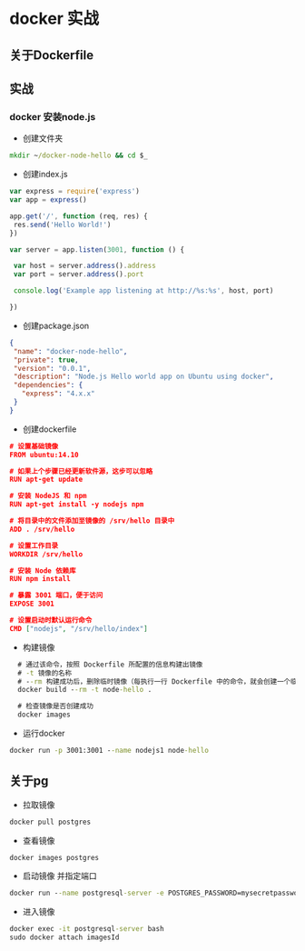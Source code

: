 # docker 实战

## 关于Dockerfile

## 实战

### docker 安装node.js
* 创建文件夹
```cmd
mkdir ~/docker-node-hello && cd $_
```

* 创建index.js
```js
var express = require('express')
var app = express()

app.get('/', function (req, res) {
 res.send('Hello World!')
})

var server = app.listen(3001, function () {

 var host = server.address().address
 var port = server.address().port

 console.log('Example app listening at http://%s:%s', host, port)

})
```

* 创建package.json
```json
{
 "name": "docker-node-hello",
 "private": true,
 "version": "0.0.1",
 "description": "Node.js Hello world app on Ubuntu using docker",
 "dependencies": {
   "express": "4.x.x"
 }
}
```

* 创建dockerfile
```json
# 设置基础镜像
FROM ubuntu:14.10

# 如果上个步骤已经更新软件源，这步可以忽略
RUN apt-get update

# 安装 NodeJS 和 npm
RUN apt-get install -y nodejs npm

# 将目录中的文件添加至镜像的 /srv/hello 目录中
ADD . /srv/hello

# 设置工作目录
WORKDIR /srv/hello

# 安装 Node 依赖库
RUN npm install

# 暴露 3001 端口，便于访问
EXPOSE 3001

# 设置启动时默认运行命令
CMD ["nodejs", "/srv/hello/index"]
```

* 构建镜像
```cmd
  # 通过该命令，按照 Dockerfile 所配置的信息构建出镜像
  # -t 镜像的名称
  # --rm 构建成功后，删除临时镜像（每执行一行 Dockerfile 中的命令，就会创建一个临时镜像）
  docker build --rm -t node-hello .

  # 检查镜像是否创建成功
  docker images
```

* 运行docker
```cmd
docker run -p 3001:3001 --name nodejs1 node-hello
```

## 关于pg
* 拉取镜像
```cmd
docker pull postgres
```
* 查看镜像
```cmd
docker images postgres
```
* 启动镜像 并指定端口
```cmd
docker run --name postgresql-server -e POSTGRES_PASSWORD=mysecretpassword -e POSTGRES_USER=bwu -d -p 5432:5432 postgres
```
* 进入镜像
```cmd
docker exec -it postgresql-server bash
sudo docker attach imagesId
```
